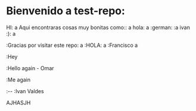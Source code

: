# Bienvenido a test-repo:
HI:
a
Aqui encontraras cosas muy bonitas como::
a
hola:
a
:german:
:a
ivan :):
a

:Gracias por visitar este repo:
a
:HOLA:
a
:Francisco
a

:Hey

:Hello again - Omar

:Me again

:--
:Ivan Valdes

AJHASJH



